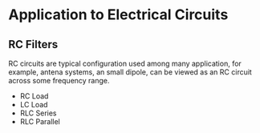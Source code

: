 
<style>
.images{
    text-align:center;
}
</style>
# Application to Electrical Circuits

## RC Filters

RC circuits are typical configuration used among many application, for example, antena systems, an small dipole, can be viewed as an RC circuit across some frequency range.


- RC Load 
- LC Load 
- RLC Series
- RLC Parallel 

